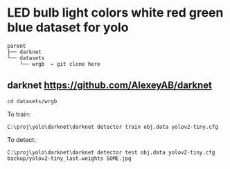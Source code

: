 # LED bulb light colors white red green blue dataset for yolo

```
parent
├── darknet
└── datasets
    └── wrgb  ← git clone here
```

## darknet <https://github.com/AlexeyAB/darknet>

    cd datasets/wrgb

To train:

    C:\proj\yolo\darknet\darknet detector train obj.data yolov2-tiny.cfg

To detect:

    C:\proj\yolo\darknet\darknet detector test obj.data yolov2-tiny.cfg backup/yolov2-tiny_last.weights SOME.jpg
